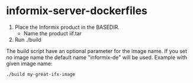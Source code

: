 # informix-server-dockerfiles


1.  Place the Informix product in the BASEDIR.
    - Name the product iif.tar
2.  Run ./build

The build script have an optional parameter for the image name. If you set no image name the default name "informix-de" will be used.
Example with given image name:
```sh
./build my-great-ifx-image
```

